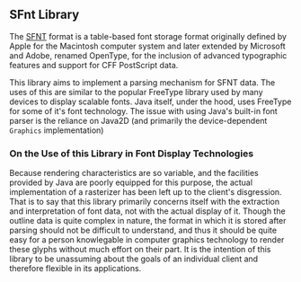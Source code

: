 ## SFnt Library
The [SFNT](https://en.wikipedia.org/wiki/SFNT) format is a table-based font
storage format originally defined by Apple for the Macintosh computer system
and later extended by Microsoft and Adobe, renamed OpenType, for the inclusion
of advanced typographic features and support for CFF PostScript data.

This library aims to implement a parsing mechanism for SFNT data. The uses of this
are similar to the popular FreeType library used by many devices to display
scalable fonts. Java itself, under the hood, uses FreeType for some of it's
font technology. The issue with using Java's built-in font parser is the
reliance on Java2D (and primarily the device-dependent `Graphics` implementation)

### On the Use of this Library in Font Display Technologies
Because rendering characteristics are so variable, and the facilities provided by
Java are poorly equipped for this purpose, the actual implementation of a rasterizer
has been left up to the client's disgression. That is to say that this library
primarily concerns itself with the extraction and interpretation of font data, not
with the actual display of it. Though the outline data is quite complex in nature,
the format in which it is stored after parsing should not be difficult to
understand, and thus it should be quite easy for a person knowlegable in computer
graphics technology to render these glyphs without much effort on their part. It is
the intention of this library to be unassuming about the goals of an individual
client and therefore flexible in its applications.
